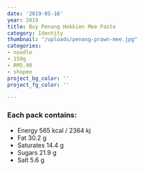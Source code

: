 ```yaml
---
date: '2019-05-16'
year: 2019
title: Buy Penang Hokkien Mee Paste
category: Identity
thumbnail: "/uploads/penang-prawn-mee.jpg"
categories:
- noodle
- 150g
- RM5.90
- shopee
project_bg_color: ''
project_fg_color: ''

---
```

### Each pack contains:

* Energy 565 kcal / 2364 kj
* Fat 30.2 g
* Saturates 14.4 g
* Sugars 21.9 g
* Salt 5.6 g